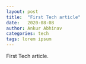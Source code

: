 ```yaml
---
layout: post
title:  "First Tech article"
date:   2020-08-08
author: Ankur Abhinav
categories: tech
tags: lorem ipsum
---
```


First Tech article.
